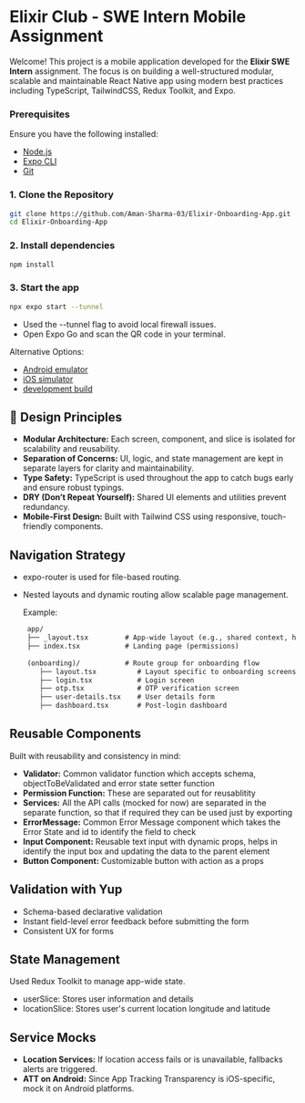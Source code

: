 # Elixir Club - SWE Intern Mobile Assignment

Welcome! This project is a mobile application developed for the **Elixir SWE Intern** assignment. The focus is on building a well-structured modular, scalable and maintainable React Native app using modern best practices including TypeScript, TailwindCSS, Redux Toolkit, and Expo.

### Prerequisites
Ensure you have the following installed:

- [Node.js](https://nodejs.org/)
- [Expo CLI](https://docs.expo.dev/get-started/installation/)
- [Git](https://git-scm.com/)

### 1. Clone the Repository

   ```bash
   git clone https://github.com/Aman-Sharma-03/Elixir-Onboarding-App.git
   cd Elixir-Onboarding-App
   ```

### 2. Install dependencies
   ```bash
   npm install
   ```

### 3. Start the app

   ```bash
   npx expo start --tunnel
   ```

- Used the --tunnel flag to avoid local firewall issues.
- Open Expo Go and scan the QR code in your terminal.


Alternative Options: 
- [Android emulator](https://docs.expo.dev/workflow/android-studio-emulator/)
- [iOS simulator](https://docs.expo.dev/workflow/ios-simulator/)
- [development build](https://docs.expo.dev/develop/development-builds/introduction/)


## 🧠 Design Principles
- **Modular Architecture:** Each screen, component, and slice is isolated for scalability and reusability.
- **Separation of Concerns:** UI, logic, and state management are kept in separate layers for clarity and maintainability.
- **Type Safety:** TypeScript is used throughout the app to catch bugs early and ensure robust typings.
- **DRY (Don’t Repeat Yourself):** Shared UI elements and utilities prevent redundancy.
- **Mobile-First Design:** Built with Tailwind CSS using responsive, touch-friendly components.


## Navigation Strategy
- expo-router is used for file-based routing.
- Nested layouts and dynamic routing allow scalable page management.

   Example:
     ```txt
      app/
      ├── _layout.tsx         # App-wide layout (e.g., shared context, header)
      ├── index.tsx           # Landing page (permissions)
      
      (onboarding)/           # Route group for onboarding flow
         ├── layout.tsx          # Layout specific to onboarding screens
         ├── login.tsx           # Login screen
         ├── otp.tsx             # OTP verification screen
         ├── user-details.tsx    # User details form
         ├── dashboard.tsx       # Post-login dashboard
     ```

## Reusable Components
Built with reusability and consistency in mind:
- **Validator:** Common validator function which accepts schema, objectToBeValidated and error state setter function
- **Permission Function:** These are separated out for reusablitity
- **Services:** All the API calls (mocked for now) are separated in the separate function, so that if required they can be used just by exporting
- **ErrorMessage:** Common Error Message component which takes the Error State and id to identify the field to check
- **Input Component:** Reusable text input with dynamic props, helps in identify the input box and updating the data to the parent element
- **Button Component:** Customizable button with action as a props

## Validation with Yup
- Schema-based declarative validation
- Instant field-level error feedback before submitting the form
- Consistent UX for forms

## State Management
Used Redux Toolkit to manage app-wide state.
- userSlice: Stores user information and details
- locationSlice: Stores user's current location longitude and latitude

## Service Mocks
- **Location Services:** If location access fails or is unavailable, fallbacks alerts are triggered.
- **ATT on Android:** Since App Tracking Transparency is iOS-specific, mock it on Android platforms.
